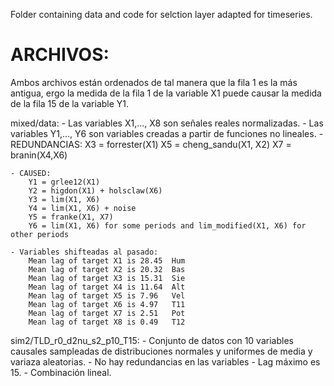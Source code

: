 Folder containing data and code for selction layer adapted for timeseries.
# ARCHIVOS:

Ambos archivos están ordenados de tal manera que la fila 1 es la más antigua, ergo la medida de la fila 1 de la variable X1 puede causar la medida de la fila 15 de la variable Y1.

mixed/data:
    - Las variables X1,..., X8 son señales reales normalizadas.
    - Las variables Y1,..., Y6 son variables creadas a partir de funciones no lineales.
    - REDUNDANCIAS:
        X3 = forrester(X1)
        X5 = cheng_sandu(X1, X2)
        X7 = branin(X4,X6)
        
    - CAUSED:
        Y1 = grlee12(X1)
        Y2 = higdon(X1) + holsclaw(X6)
        Y3 = lim(X1, X6)
        Y4 = lim(X1, X6) + noise
        Y5 = franke(X1, X7)
        Y6 = lim(X1, X6) for some periods and lim_modified(X1, X6) for other periods
   
    - Variables shifteadas al pasado:
        Mean lag of target X1 is 28.45  Hum
        Mean lag of target X2 is 20.32  Bas
        Mean lag of target X3 is 15.31  Sie
        Mean lag of target X4 is 11.64  Alt
        Mean lag of target X5 is 7.96   Vel
        Mean lag of target X6 is 4.97   T11
        Mean lag of target X7 is 2.51   Pot
        Mean lag of target X8 is 0.49   T12
        
        
sim2/TLD_r0_d2nu_s2_p10_T15:
    - Conjunto de datos con 10 variables causales sampleadas de distribuciones normales y uniformes de media y variaza aleatorias.
    - No hay redundancias en las variables
    - Lag máximo es 15.
    - Combinación lineal.
        
    
